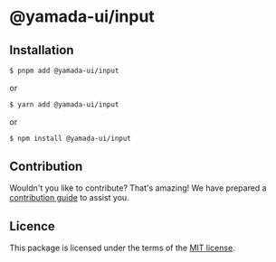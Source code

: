 # @yamada-ui/input

## Installation

```sh
$ pnpm add @yamada-ui/input
```

or

```sh
$ yarn add @yamada-ui/input
```

or

```sh
$ npm install @yamada-ui/input
```

## Contribution

Wouldn't you like to contribute? That's amazing! We have prepared a [contribution guide](https://github.com/hirotomoyamada/yamada-ui/blob/main/CONTRIBUTING.md) to assist you.

## Licence

This package is licensed under the terms of the
[MIT license](https://github.com/hirotomoyamada/yamada-ui/blob/main/LICENSE).
